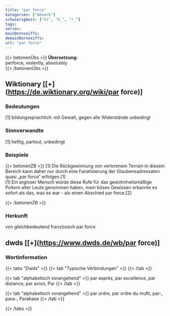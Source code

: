 ```yaml
---
title: "par force"
kategorien: ["Adverb"]
schwierigkeit: ["k1", "h_", "r_"]
tags:
series:
mainDornseiffs:
domainDornseiffs:
url: "par force"
---
```


{{< betonenÜbs >}}
**Übersetzung:**  
perforce, violently, absolutely  
{{< /betonenÜbs >}}

## Wiktionary [[+](https://de.wiktionary.org/wiki/par force)]

### Bedeutungen
[1] bildungssprachlich: mit Gewalt, gegen alle Widerstände unbedingt  

### Sinnverwandte
[1] heftig, partout, unbedingt  

### Beispiele
{{< betonenZB >}}
[1] Die Rückgewinnung von verlorenem Terrain in diesem Bereich kann daher nur durch eine Fanatisierung der Glaubensadressaten quasi „par force“ erfolgen.[1]  
[1] Ein argloser Mensch würde diese Rufe für das gewohnheitsmäßige Poltern alter Leute genommen haben, mein böses Gewissen erkannte es sofort als das, was es war - als einen Abschied par force.[2]  

{{< /betonenZB >}}
### Herkunft
von gleichbedeutend französisch par force  



## dwds [[+](https://www.dwds.de/wb/par force)]

### Wortinformation
{{< tabs "Dwds" >}}
{{< tab "Typische Verbindungen" >}}
{{< /tab >}}

{{< tab "alphabetisch vorangehend" >}}
par exprès, par excellence, par distance, par avion, Par
{{< /tab >}}

{{< tab "alphabetisch vorangehend" >}}
par ordre, par ordre du mufti, par-, para-, Parabase
{{< /tab >}}

{{< /tabs >}}

